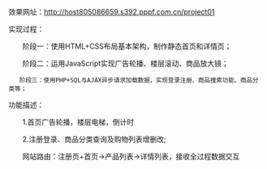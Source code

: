 效果网址：http://host805086659.s392.pppf.com.cn/project01


实现过程：

       阶段一：使用HTML+CSS布局基本架构，制作静态首页和详情页；
			 
       阶段二：运用JavaScript实现广告轮播、楼层滚动、商品放大镜；
			 
       阶段三：使用PHP+SQL与AJAX异步请求加载数据，实现登录注册、商品搜索功能、商品分类等；
			 
功能描述：

       1.首页广告轮播，楼层电梯，倒计时     
			 
       2.注册登录、商品分类查询及购物列表增删改;            
			 
       网站路由：注册页+首页->产品列表->详情列表，接收全过程数据交互
